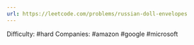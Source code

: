 ```yaml
---
url: https://leetcode.com/problems/russian-doll-envelopes
---
```


Difficulty: #hard
Companies: #amazon #google #microsoft